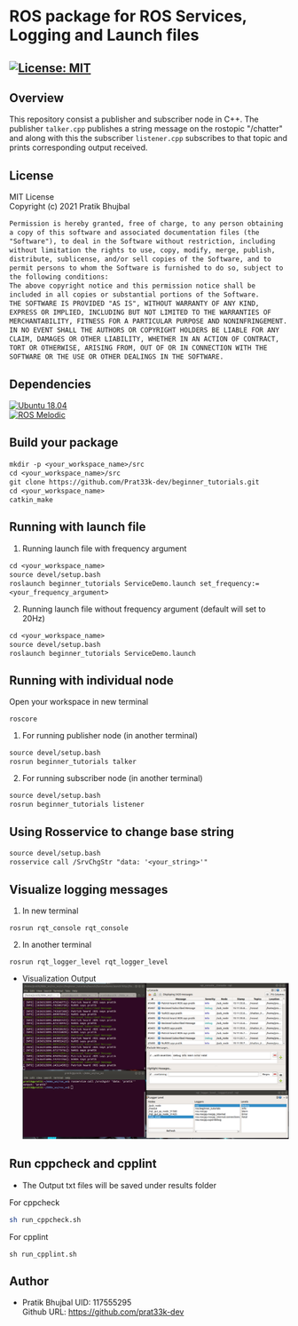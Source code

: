 # ROS package for ROS Services, Logging and Launch files
[![License: MIT](https://img.shields.io/badge/License-MIT-blue.svg)](https://opensource.org/licenses/MIT)
-----------------------
## Overview
This repository consist a publisher and subscriber node in C++. The publisher `talker.cpp` publishes a string message on the rostopic "/chatter" and along with this the subscriber `listener.cpp` subscribes to that topic and prints corresponding output received.

## License
MIT License  
Copyright (c) 2021 Pratik Bhujbal
```
Permission is hereby granted, free of charge, to any person obtaining a copy of this software and associated documentation files (the "Software"), to deal in the Software without restriction, including without limitation the rights to use, copy, modify, merge, publish, distribute, sublicense, and/or sell copies of the Software, and to permit persons to whom the Software is furnished to do so, subject to the following conditions:
The above copyright notice and this permission notice shall be included in all copies or substantial portions of the Software.
THE SOFTWARE IS PROVIDED "AS IS", WITHOUT WARRANTY OF ANY KIND, EXPRESS OR IMPLIED, INCLUDING BUT NOT LIMITED TO THE WARRANTIES OF MERCHANTABILITY, FITNESS FOR A PARTICULAR PURPOSE AND NONINFRINGEMENT. IN NO EVENT SHALL THE AUTHORS OR COPYRIGHT HOLDERS BE LIABLE FOR ANY CLAIM, DAMAGES OR OTHER LIABILITY, WHETHER IN AN ACTION OF CONTRACT, TORT OR OTHERWISE, ARISING FROM, OUT OF OR IN CONNECTION WITH THE SOFTWARE OR THE USE OR OTHER DEALINGS IN THE SOFTWARE.
```
## Dependencies

[![Ubuntu 18.04](https://img.shields.io/badge/Ubuntu18.04-Clickhere-brightgreen.svg?style=flat)](https://releases.ubuntu.com/18.04/)  
[![ROS Melodic](https://img.shields.io/badge/ROSMelodic-Clickhere-brightgreen.svg?style=flat)](http://wiki.ros.org/melodic/Installation/Ubuntu)

## Build your package
```
mkdir -p <your_workspace_name>/src
cd <your_workspace_name>/src
git clone https://github.com/Prat33k-dev/beginner_tutorials.git
cd <your_workspace_name>
catkin_make
```
## Running with launch file
1. Running launch file with frequency argument
```
cd <your_workspace_name>
source devel/setup.bash
roslaunch beginner_tutorials ServiceDemo.launch set_frequency:=<your_frequency_argument>
```
2. Running launch file without frequency argument (default will set to 20Hz)
```
cd <your_workspace_name>
source devel/setup.bash
roslaunch beginner_tutorials ServiceDemo.launch
```
## Running with individual node
Open your workspace in new terminal
```
roscore
```
1. For running publisher node (in another terminal)
```
source devel/setup.bash
rosrun beginner_tutorials talker
```
2. For running subscriber node (in another terminal)
```
source devel/setup.bash
rosrun beginner_tutorials listener
```
## Using Rosservice to change base string
```
source devel/setup.bash
rosservice call /SrvChgStr "data: '<your_string>'"
```
## Visualize logging messages
1. In new terminal 
```
rosrun rqt_console rqt_console
```
2. In another terminal
```
rosrun rqt_logger_level rqt_logger_level
```
* Visualization Output
![Visualization Output](results/rqt_logger.png)
## Run cppcheck and cpplint
* The Output txt files will be saved under results folder  

For cppcheck
```bash
sh run_cppcheck.sh
```
For cpplint
```
sh run_cpplint.sh 
`````

## Author
- Pratik Bhujbal  UID: 117555295   
  Github URL: https://github.com/prat33k-dev
